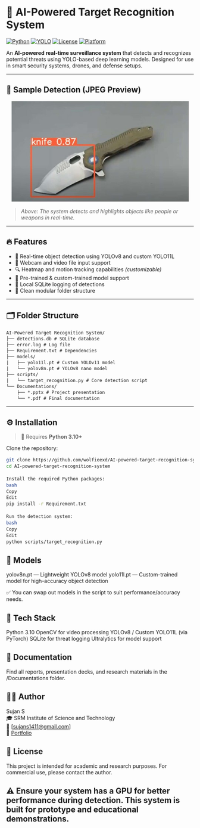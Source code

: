 # 🎯 AI-Powered Target Recognition System

[![Python](https://img.shields.io/badge/Python-3.10+-blue.svg)](https://www.python.org/downloads/)
[![YOLO](https://img.shields.io/badge/YOLOv8-Powered-green.svg)](https://github.com/ultralytics/ultralytics)
[![License](https://img.shields.io/badge/License-Academic%20Use-lightgrey.svg)](#license)
[![Platform](https://img.shields.io/badge/Platform-Windows%20%7C%20Linux%20%7C%20Jetson%20Nano-brightgreen)]()

An **AI-powered real-time surveillance system** that detects and recognizes potential threats using YOLO-based deep learning models. Designed for use in smart security systems, drones, and defense setups.

---

## 🎥 Sample Detection (JPEG Preview)

<p align="center">
  <img src="https://github.com/wolfieexd/AI-powered-target-recognition-system/blob/main/Picture1.jpg?raw=true" alt="Picture1" />
</p>

> *Above: The system detects and highlights objects like people or weapons in real-time.*

---

## 🔥 Features

- 🚀 Real-time object detection using YOLOv8 and custom YOLO11L
- 📸 Webcam and video file input support
- 🔍 Heatmap and motion tracking capabilities *(customizable)*
- 🧠 Pre-trained & custom-trained model support
- 💾 Local SQLite logging of detections
- 📂 Clean modular folder structure

---

## 🗂 Folder Structure

```
AI-Powered Target Recognition System/
├── detections.db # SQLite database
├── error.log # Log file
├── Requirement.txt # Dependencies
├── models/
|   ├── yolo11l.pt # Custom YOLOv11 model
|   └── yolov8n.pt # YOLOv8 nano model
├── scripts/
|   └── target_recognition.py # Core detection script
└── Documentations/
    ├── *.pptx # Project presentation
    └── *.pdf # Final documentation
```

---

## ⚙️ Installation

> 🐍 Requires **Python 3.10+**

Clone the repository:
```bash
git clone https://github.com/wolfieexd/AI-powered-target-recognition-system
cd AI-powered-target-recognition-system

Install the required Python packages:
bash
Copy
Edit
pip install -r Requirement.txt

Run the detection system:
bash
Copy
Edit
python scripts/target_recognition.py
```
## 🧠 Models
yolov8n.pt — Lightweight YOLOv8 model
yolo11l.pt — Custom-trained model for high-accuracy object detection

✅ You can swap out models in the script to suit performance/accuracy needs.

## 🧰 Tech Stack
Python 3.10
OpenCV for video processing
YOLOv8 / Custom YOLO11L (via PyTorch)
SQLite for threat logging
Ultralytics for model support

## 📄 Documentation
Find all reports, presentation decks, and research materials in the /Documentations folder.

## 👨‍💻 Author

Sujan S  
🎓 SRM Institute of Science and Technology  
📧 [sujans1411@gmail.com]  
🔗 [Portfolio](https://wolfieexd.github.io/portfolio/)

## 📌 License
This project is intended for academic and research purposes. For commercial use, please contact the author.

## ⚠️ Ensure your system has a GPU for better performance during detection. This system is built for prototype and educational demonstrations.
